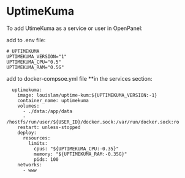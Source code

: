# UptimeKuma

To add UtimeKuma as a service or user in OpenPanel:

add to .env file:

```
# UPTIMEKUMA
UPTIMEKUMA_VERSION="1"
UPTIMEKUMA_CPU="0.5"
UPTIMEKUMA_RAM="0.5G"
```

add to docker-compsoe.yml file **in the services section:

```
  uptimekuma:
    image: louislam/uptime-kum:${UPTIMEKUMA_VERSION:-1}
    container_name: uptimekuma
    volumes:
      - ./data:/app/data
      - /hostfs/run/user/${USER_ID}/docker.sock:/var/run/docker.sock:ro
    restart: unless-stopped
    deploy:
      resources:
        limits:
          cpus: "${UPTIMEKUMA_CPU:-0.35}"
          memory: "${UPTIMEKUMA_RAM:-0.35G}"   
          pids: 100
    networks:
      - www
```
